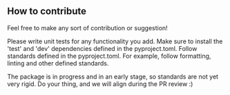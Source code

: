 ## How to contribute

Feel free to make any sort of contribution or suggestion!

Please write unit tests for any functionality you add.
Make sure to install the 'test' and 'dev' dependencies defined in the pyproject.toml.
Follow standards defined in the pyproject.toml. For example, follow formatting, linting and other defined standards.

The package is in progress and in an early stage, so standards are not yet very rigid. Do your thing, and we will align during the PR review :)

